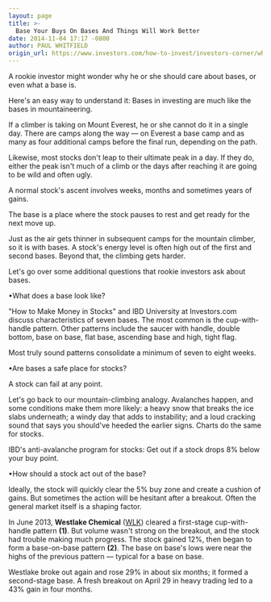 ```yaml
---
layout: page
title: >-
  Base Your Buys On Bases And Things Will Work Better
date: 2014-11-04 17:17 -0800
author: PAUL WHITFIELD
origin_url: https://www.investors.com/how-to-invest/investors-corner/when-should-i-buy-a-stock
---
```





A rookie investor might wonder why he or she should care about bases, or even what a base is.

  

Here's an easy way to understand it: Bases in investing are much like the bases in mountaineering.

  

If a climber is taking on Mount Everest, he or she cannot do it in a single day. There are camps along the way — on Everest a base camp and as many as four additional camps before the final run, depending on the path.

  

Likewise, most stocks don't leap to their ultimate peak in a day. If they do, either the peak isn't much of a climb or the days after reaching it are going to be wild and often ugly.

  

A normal stock's ascent involves weeks, months and sometimes years of gains.

  

The base is a place where the stock pauses to rest and get ready for the next move up.

  

Just as the air gets thinner in subsequent camps for the mountain climber, so it is with bases. A stock's energy level is often high out of the first and second bases. Beyond that, the climbing gets harder.

  

Let's go over some additional questions that rookie investors ask about bases.

  

•What does a base look like?

  

"How to Make Money in Stocks" and IBD University at Investors.com discuss characteristics of seven bases. The most common is the cup-with-handle pattern. Other patterns include the saucer with handle, double bottom, base on base, flat base, ascending base and high, tight flag.

  

Most truly sound patterns consolidate a minimum of seven to eight weeks.

  

•Are bases a safe place for stocks?

  

A stock can fail at any point.

  

Let's go back to our mountain-climbing analogy. Avalanches happen, and some conditions make them more likely: a heavy snow that breaks the ice slabs underneath; a windy day that adds to instability; and a loud cracking sound that says you should've heeded the earlier signs. Charts do the same for stocks.

  

IBD's anti-avalanche program for stocks: Get out if a stock drops 8% below your buy point.

  

•How should a stock act out of the base?

  

Ideally, the stock will quickly clear the 5% buy zone and create a cushion of gains. But sometimes the action will be hesitant after a breakout. Often the general market itself is a shaping factor.

  

In June 2013, **Westlake Chemical** ([WLK](https://research.investors.com/quote.aspx?symbol=WLK)) cleared a first-stage cup-with-handle pattern **(1)**. But volume wasn't strong on the breakout, and the stock had trouble making much progress. The stock gained 12%, then began to form a base-on-base pattern **(2)**. The base on base's lows were near the highs of the previous pattern — typical for a base on base.

  

Westlake broke out again and rose 29% in about six months; it formed a second-stage base. A fresh breakout on April 29 in heavy trading led to a 43% gain in four months.




